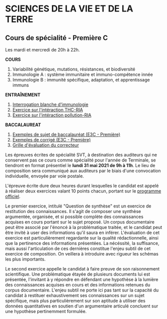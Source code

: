 # SCIENCES DE LA VIE ET DE LA TERRE

## Cours de spécialité - Première C

Les mardi et mercredi de 20h à 22h. 

**COURS**

1) Variabilité génétique, mutations, résistances, et biodiversité<br>
2) Immunologie A : système immunitaire et immuno-compétence innée<br>
3) Immunologie B : immunité spécifique, adaptation, et apprentissage immuns<br>

**ENTRAÎNEMENT**

1) [Interrogation blanche d'immunologie](/svt/1C/exo/interro.pdf)<br>
2) [Exercice sur l'intéraction THC-RIA](/svt/1C/exo/exercice_THC_RIA.pdf)<br>
3) [Exercice sur l'intéraction pollution-RIA](/svt/1C/exo/QCM_pollution_RIA.pdf)<br>

**BACCALAUREAT**

1) [Exemples de sujet de baccalauréat (E3C - Première)](/svt/1C/bac/s0.pdf)<br>
2) [Exemples de corrigé (E3C - Première)](/svt/1C/bac/s0_cor.pdf)<br>
3) [Grille d'évaluation du correcteur](/svt/1C/bac/bareme.pdf)<br>

Les épreuves écrites de spécialité SVT, à destination des auditeurs qui ne conservent pas ce cours comme spécialité pour l'année de Terminale, se tiendront en format présentiel le **lundi 31 mai 2021 de 9h à 11h**. Le lieu de composition sera communiqué aux auditeurs par le biais d'une convocation individuelle, envoyée par voie postale.

L'épreuve écrite dure deux heures durant lesquelles le candidat est appelé à réaliser deux exercices valant 10 points chacun, portant sur le [programme officiel](/svt/1C/bac/bo.pdf).

Le premier exercice, intitulé "Question de synthèse" est un exercice de restitution des connaissances. Il s'agit de composer une synthèse argumentée, organisée, et si possible complète des connaissances acquises en cours portant sur le sujet proposé. Un corpus documentaire peut être associé par l'énoncé à la problématique traitée, et le candidat peut être invité à user des informations qu'il saura en inférer. L'évaluation de cet exercice est particulièrement regardante sur la qualité rédactionnelle, ainsi que la pertinence des informations présentées. La nécéssité, la suffisance, mais aussi l'articulation de ces dernières constitue l'enjeu subtil de cet exercice de composition. On veillera à introduire avec rigueur les schémas les plus importants.

Le second exercice appelle le candidat à faire preuve  de son raisonnement scientifique. Une problématique étayée de plusieurs documents lui est présentée, l'invitant à y répondre en défendant une hypothèse à la lumière des connaissances acquises en cours et des informations retenues du corpus documentaire. L'enjeu subtil ne porte ici pas tant sur la capacité du candidat à restituer exhaustivement ses connaissances sur un sujet spécifique, mais plus particulièrement sur son aptitude à utiliser des données quantitatives en soutien d'un argumentaire articulé concluent sur une hypothèse pertinemment formulée.



